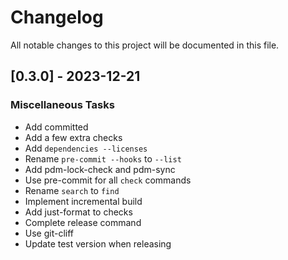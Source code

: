 # Changelog

All notable changes to this project will be documented in this file.

## [0.3.0] - 2023-12-21

### Miscellaneous Tasks

- Add committed
- Add a few extra checks
- Add `dependencies --licenses`
- Rename `pre-commit --hooks` to `--list`
- Add pdm-lock-check and pdm-sync
- Use pre-commit for all `check` commands
- Rename `search` to `find`
- Implement incremental build
- Add just-format to checks
- Complete release command
- Use git-cliff
- Update test version when releasing
